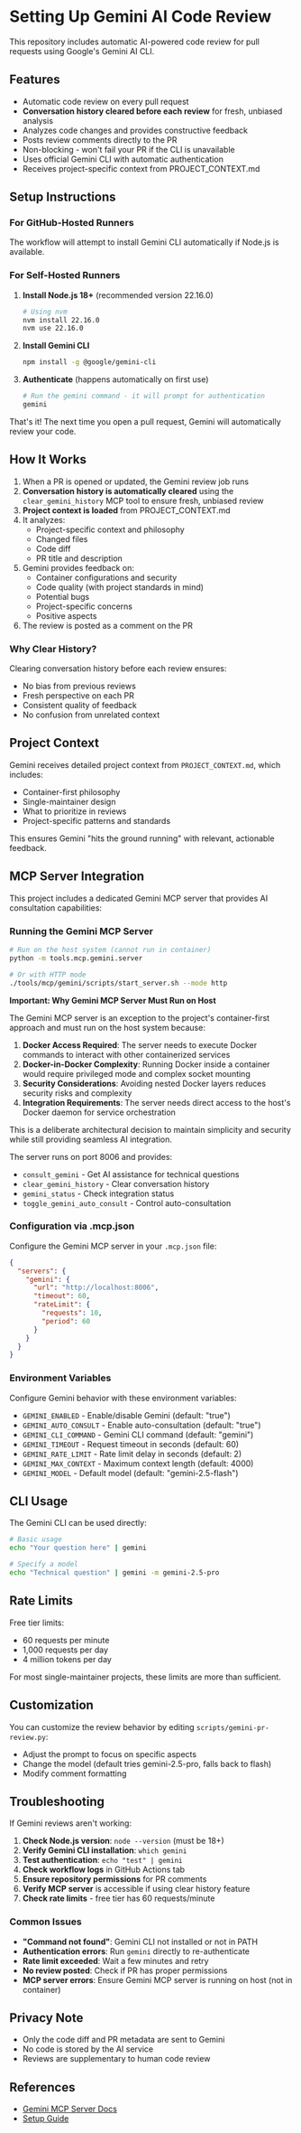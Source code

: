 # Setting Up Gemini AI Code Review

This repository includes automatic AI-powered code review for pull requests using Google's Gemini AI CLI.

## Features

- Automatic code review on every pull request
- **Conversation history cleared before each review** for fresh, unbiased analysis
- Analyzes code changes and provides constructive feedback
- Posts review comments directly to the PR
- Non-blocking - won't fail your PR if the CLI is unavailable
- Uses official Gemini CLI with automatic authentication
- Receives project-specific context from PROJECT_CONTEXT.md

## Setup Instructions

### For GitHub-Hosted Runners

The workflow will attempt to install Gemini CLI automatically if Node.js is available.

### For Self-Hosted Runners

1. **Install Node.js 18+** (recommended version 22.16.0)

   ```bash
   # Using nvm
   nvm install 22.16.0
   nvm use 22.16.0
   ```

2. **Install Gemini CLI**

   ```bash
   npm install -g @google/gemini-cli
   ```

3. **Authenticate** (happens automatically on first use)

   ```bash
   # Run the gemini command - it will prompt for authentication
   gemini
   ```

That's it! The next time you open a pull request, Gemini will automatically review your code.

## How It Works

1. When a PR is opened or updated, the Gemini review job runs
2. **Conversation history is automatically cleared** using the `clear_gemini_history` MCP tool to ensure fresh, unbiased review
3. **Project context is loaded** from PROJECT_CONTEXT.md
4. It analyzes:
   - Project-specific context and philosophy
   - Changed files
   - Code diff
   - PR title and description
5. Gemini provides feedback on:
   - Container configurations and security
   - Code quality (with project standards in mind)
   - Potential bugs
   - Project-specific concerns
   - Positive aspects
6. The review is posted as a comment on the PR

### Why Clear History?

Clearing conversation history before each review ensures:
- No bias from previous reviews
- Fresh perspective on each PR
- Consistent quality of feedback
- No confusion from unrelated context

## Project Context

Gemini receives detailed project context from `PROJECT_CONTEXT.md`, which includes:

- Container-first philosophy
- Single-maintainer design
- What to prioritize in reviews
- Project-specific patterns and standards

This ensures Gemini "hits the ground running" with relevant, actionable feedback.

## MCP Server Integration

This project includes a dedicated Gemini MCP server that provides AI consultation capabilities:

### Running the Gemini MCP Server

```bash
# Run on the host system (cannot run in container)
python -m tools.mcp.gemini.server

# Or with HTTP mode
./tools/mcp/gemini/scripts/start_server.sh --mode http
```

**Important: Why Gemini MCP Server Must Run on Host**

The Gemini MCP server is an exception to the project's container-first approach and must run on the host system because:

1. **Docker Access Required**: The server needs to execute Docker commands to interact with other containerized services
2. **Docker-in-Docker Complexity**: Running Docker inside a container would require privileged mode and complex socket mounting
3. **Security Considerations**: Avoiding nested Docker layers reduces security risks and complexity
4. **Integration Requirements**: The server needs direct access to the host's Docker daemon for service orchestration

This is a deliberate architectural decision to maintain simplicity and security while still providing seamless AI integration.

The server runs on port 8006 and provides:
- `consult_gemini` - Get AI assistance for technical questions
- `clear_gemini_history` - Clear conversation history
- `gemini_status` - Check integration status
- `toggle_gemini_auto_consult` - Control auto-consultation

### Configuration via .mcp.json

Configure the Gemini MCP server in your `.mcp.json` file:

```json
{
  "servers": {
    "gemini": {
      "url": "http://localhost:8006",
      "timeout": 60,
      "rateLimit": {
        "requests": 10,
        "period": 60
      }
    }
  }
}
```

### Environment Variables

Configure Gemini behavior with these environment variables:

- `GEMINI_ENABLED` - Enable/disable Gemini (default: "true")
- `GEMINI_AUTO_CONSULT` - Enable auto-consultation (default: "true")
- `GEMINI_CLI_COMMAND` - Gemini CLI command (default: "gemini")
- `GEMINI_TIMEOUT` - Request timeout in seconds (default: 60)
- `GEMINI_RATE_LIMIT` - Rate limit delay in seconds (default: 2)
- `GEMINI_MAX_CONTEXT` - Maximum context length (default: 4000)
- `GEMINI_MODEL` - Default model (default: "gemini-2.5-flash")

## CLI Usage

The Gemini CLI can be used directly:

```bash
# Basic usage
echo "Your question here" | gemini

# Specify a model
echo "Technical question" | gemini -m gemini-2.5-pro
```

## Rate Limits

Free tier limits:

- 60 requests per minute
- 1,000 requests per day
- 4 million tokens per day

For most single-maintainer projects, these limits are more than sufficient.

## Customization

You can customize the review behavior by editing `scripts/gemini-pr-review.py`:

- Adjust the prompt to focus on specific aspects
- Change the model (default tries gemini-2.5-pro, falls back to flash)
- Modify comment formatting

## Troubleshooting

If Gemini reviews aren't working:

1. **Check Node.js version**: `node --version` (must be 18+)
2. **Verify Gemini CLI installation**: `which gemini`
3. **Test authentication**: `echo "test" | gemini`
4. **Check workflow logs** in GitHub Actions tab
5. **Ensure repository permissions** for PR comments
6. **Verify MCP server** is accessible if using clear history feature
7. **Check rate limits** - free tier has 60 requests/minute

### Common Issues

- **"Command not found"**: Gemini CLI not installed or not in PATH
- **Authentication errors**: Run `gemini` directly to re-authenticate
- **Rate limit exceeded**: Wait a few minutes and retry
- **No review posted**: Check if PR has proper permissions
- **MCP server errors**: Ensure Gemini MCP server is running on host (not in container)

## Privacy Note

- Only the code diff and PR metadata are sent to Gemini
- No code is stored by the AI service
- Reviews are supplementary to human code review

## References

- [Gemini MCP Server Docs](../../../tools/mcp/gemini/docs/README.md)
- [Setup Guide](https://gist.github.com/AndrewAltimit/fc5ba068b73e7002cbe4e9721cebb0f5)
